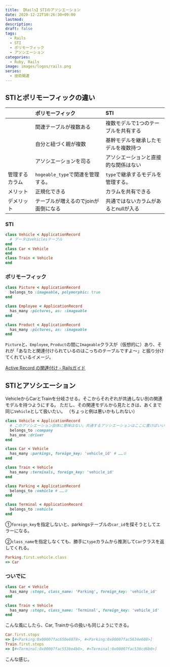 ```yaml
---
title: 【Rails】STIのアソシエーション
date: 2020-12-22T10:26:30+09:00
lastmod:
description:
draft: false
tags:
  - Rails
  - STI
  - ポリモーフィック
  - アソシエーション
categories:
  - Ruby, Rails
image: images/logos/rails.png
series:
  - 技術関連
---
```


## STIとポリモーフィックの違い

||ポリモーフィック |STI |
|:-|:-------------|:---|
||関連テーブルが複数ある|複数モデルで1つのテーブルを共有する|
||自分と紐づく親が複数|基幹モデルを継承したモデルを複数持つ|
||アソシエーションを司る|アソシエーションと直接的な関係はない|
|管理するカラム|`hogeable_type`で関連を管理する。|`type`で継承するモデルを管理する。|
|メリット|正規化できる|カラムを共有できる|
|デメリット|テーブルが増えるのでjoinが面倒になる|共通ではないカラムがあるとnullが入る|


### STI

```rb
class Vehicle < ApplicationRecord
  # データはvehiclesテーブル
end
class Car < Vehicle
end
class Train < Vehicle
end
```


### ポリモーフィック

```rb
class Picture < ApplicationRecord
  belongs_to :imageable, polymorphic: true
end

class Employee < ApplicationRecord
  has_many :pictures, as: :imageable
end

class Product < ApplicationRecord
  has_many :pictures, as: :imageable
end
```

`Picture`と、`Employee`, `Product`の間に`Imageable`クラスが（仮想的に）あり、それが「あなたと関連付けられているのはこっちのテーブルですよ〜」と振り分けてくれているイメージ。

[Active Record の関連付け \- Railsガイド](https://railsguides.jp/association_basics.html)


## STIとアソシエーション

VehicleからCarとTrainを分岐させる。そこからそれぞれが共通しない別の関連モデルを持つようにする。
ただし、その関連モデルから見たときは、あくまで同じ`Vehicle`として扱いたい。
（ちょっと例は悪いかもしれない）

```rb
class Vehicle < ApplicationRecord
  # このアソシエーション自体に意味はない。共通するアソシエーションはここに書けばいいということ。
  belongs_to :company
  has_one :driver
end

class Car < Vehicle
  has_many :parkings, foreign_key: 'vehicle_id' # ……①
end

class Train < Vehicle
  has_many :terminals, foreign_key: 'vehicle_id'
end

class Parking < ApplicationRecord
  belongs_to :vehicle # ……②
end

class Terminal < ApplicationRecord
  belongs_to :vehicle
end
```

①`foreign_key`を指定しないと、parkingsテーブルの`car_id`を探そうとしてエラーになる。

②`class_name`を指定しなくても、勝手に`type`カラムから推測して`Car`クラスを返してくれる。

```rb
Parking.first.vehicle.class
=> Car
```

### ついでに

```rb
class Car < Vehicle
  has_many :stops, class_name: 'Parking', foreign_key: 'vehicle_id'
end

class Train < Vehicle
  has_many :stops, class_name: 'Terminal', foreign_key: 'vehicle_id'
end
```

こんな風にしたら、Car, Trainからの扱いも同じようにできる。

```rb
Car.first.stops
=> [#<Parking:0x00007fac650e6078>, #<Parking:0x00007fac5634e608>]
Train.first.stops
=> [#<Terminal:0x00007fac553be4b8>, #<Terminal:0x00007fac536cd6b0>]
```

こんな感じ。
